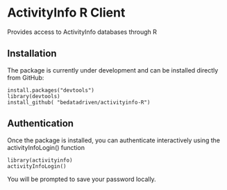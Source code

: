 
ActivityInfo R Client
=====================

Provides access to ActivityInfo databases through R 

Installation
------------

The package is currently under development and can be installed
directly from GitHub:

    install.packages("devtools")
    library(devtools)
    install_github( "bedatadriven/activityinfo-R")


Authentication
--------------

Once the package is installed, you can authenticate interactively
using the activityInfoLogin() function


    library(activityinfo)
    activityInfoLogin()

You will be prompted to save your password locally. 



